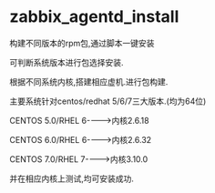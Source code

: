 # zabbix_agentd_install
构建不同版本的rpm包,通过脚本一键安装

可判断系统版本进行包选择安装.

根据不同系统内核,搭建相应虚机.进行包构建.

主要系统针对centos/redhat 5/6/7三大版本.(均为64位)

CENTOS 5.0/RHEL 6---->内核2.6.18

CENTOS 6.0/RHEL 6---->内核2.6.32

CENTOS 7.0/RHEL 7---->内核3.10.0

并在相应内核上测试,均可安装成功.


